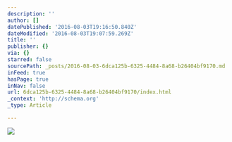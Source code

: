 ```yaml
---
description: ''
author: []
datePublished: '2016-08-03T19:16:50.840Z'
dateModified: '2016-08-03T19:07:59.269Z'
title: ''
publisher: {}
via: {}
starred: false
sourcePath: _posts/2016-08-03-6dca125b-6325-4484-8a68-b26404bf9170.md
inFeed: true
hasPage: true
inNav: false
url: 6dca125b-6325-4484-8a68-b26404bf9170/index.html
_context: 'http://schema.org'
_type: Article

---
```

![](https://the-grid-user-content.s3-us-west-2.amazonaws.com/a813cdc3-2ca1-41bb-9c72-acd7985e3dc1.png)
